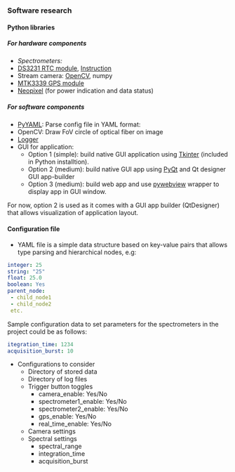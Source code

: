 ### Software research
#### Python libraries
##### For hardware components
- *Spectrometers:* 
- [DS3231 RTC module](https://github.com/switchdoclabs/RTC_SDL_DS3231), [Instruction](https://www.switchdoc.com/2014/08/raspberry-pi-python-library-ds3231/)
- Stream camera: [OpenCV](https://docs.opencv.org/4.1.0/d6/d00/tutorial_py_root.html), numpy
- [MTK3339 GPS module](https://github.com/PrzemoF/mtk3339)
- [Neopixel](https://learn.adafruit.com/neopixels-on-raspberry-pi/python-usage) (for power indication and data status)
##### For software components
- [PyYAML](https://pyyaml.org/wiki/PyYAML): Parse config file in YAML format: 
- OpenCV: Draw FoV circle of optical fiber on image
- [Logger](https://docs.python.org/3/howto/logging.html)
- GUI for application: 
   -  Option 1 (simple): build native GUI application using [Tkinter](https://docs.python.org/3/library/tk.html) (included in Python installtion).
   -  Option 2 (medium): build native GUI app using [PyQt](https://pypi.org/project/PyQt5/) and Qt designer GUI app-builder
   -  Option 3 (medium): build web app and use [pywebview](https://github.com/r0x0r/pywebview) wrapper to display app in GUI window.

For now, option 2 is used as it comes with a GUI app builder (QtDesigner) that allows visualization of application layout.

#### Configuration file
- YAML file is a simple data structure based on key-value pairs that allows type parsing and hierarchical nodes, e.g: 
```yml
integer: 25
string: "25"
float: 25.0
boolean: Yes
parent_node:
 - child_node1
 - child_node2
 etc.
 ```
Sample configuration data to set parameters for the spectrometers in the project could be as follows:
```yml
itegration_time: 1234
acquisition_burst: 10
 ```
- Configurations to consider
   -  Directory of stored data
   - Directory of log files
   - Trigger button toggles
     - camera_enable: Yes/No
     - spectrometer1_enable: Yes/No
     - spectrometer2_enable: Yes/No
     - gps_enable: Yes/No
     - real_time_enable: Yes/No
   - Camera settings
   - Spectral settings
     - spectral_range
     - integration_time
     - acquisition_burst
